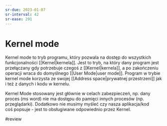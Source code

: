 ```yaml
---
sr-due: 2023-01-07
sr-interval: 42
sr-ease: 291
---
```


# Kernel mode
Kernel mode to tryb programu, który pozwala na dostęp do wszystkich funkcjonalności [[Kernel|kernela]]. Jest to tryb, na który dany program jest przełączany gdy potrzebuje czegoś z [[Kernel|kernela]], a po zakończeniu operacji wraca do domyślnego [[User Mode|user mode]]. Program w trybie kernel mode korzysta ze swojej [[Address space|prywatnej przestrzeni]] jak i też z danych i kodu w kernelu.

Kernel Mode stosowany jest głównie w celach zabezpieczeń, np. dany proces (ms word) nie ma dostępu do pamięci innych procesów (np. przeglądarki). Dodatkowo nie musimy myśleć czy nasza aplikacja/kod coś popsuje - jest to obsługiwane odpowiednio przez Kernel.

#review